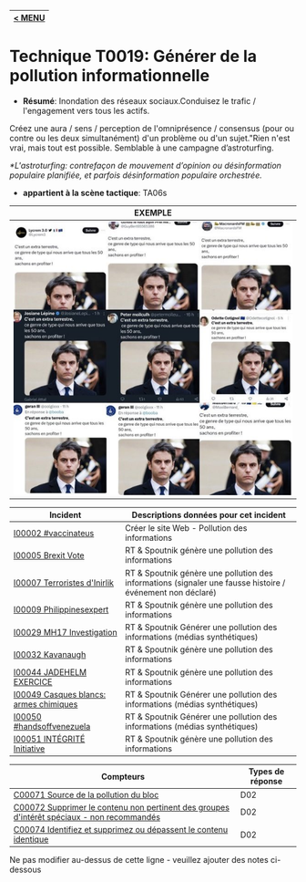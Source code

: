 |[< MENU](../../README.md)|
|---|
# Technique T0019: Générer de la pollution informationnelle

* **Résumé**: Inondation des réseaux sociaux.Conduisez le trafic / l'engagement vers tous les actifs.

Créez une aura / sens / perception de l'omniprésence / consensus (pour ou contre ou les deux simultanément) d'un problème ou d'un sujet."Rien n'est vrai, mais tout est possible. Semblable à une campagne d’astroturfing.


_*L'astroturfing: contrefaçon de mouvement d’opinion ou désinformation populaire planifiée, et parfois désinformation populaire orchestrée._

* **appartient à la scène tactique**: TA06s

|EXEMPLE|
|--|
|![GitHub Image](/rsc/Flood-Bot-X.jpeg)|

|Incident |Descriptions données pour cet incident |
|-------- |-------------------- |
|[I00002 #vaccinateus](../../generated_pages/incidents/I00002.md) |Créer le site Web - Pollution des informations |
|[I00005 Brexit Vote](../../generated_pages/incidents/I00005.md) |RT & Spoutnik génère une pollution des informations |
|[I00007 Terroristes d'Inirlik](../../generated_pages/incidents/I00007.md) |RT & Spoutnik génère une pollution des informations (signaler une fausse histoire / événement non déclaré) |
|[I00009 Philippinesexpert](../../generated_pages/incidents/I00009.md) |RT & Spoutnik génère une pollution des informations ||[I00017 Élections présidentielles américaines](../../generated_pages/incidents/I00017.md) |RT & Spoutnik génère une pollution des informations |
|[I00029 MH17 Investigation](../../generated_pages/incidents/I00029.md) |RT & Spoutnik Générer une pollution des informations (médias synthétiques) |
|[I00032 Kavanaugh](../../generated_pages/incidents/I00032.md) |RT & Spoutnik génère une pollution des informations |
|[I00044 JADEHELM EXERCICE](../../generated_pages/incidents/I00044.md) |RT & Spoutnik génère une pollution des informations |
|[I00049 Casques blancs: armes chimiques](../../generated_pages/incidents/I00049.md) |RT & Spoutnik Générer une pollution des informations (médias synthétiques) |
|[I00050 #handsoffvenezuela](../../generated_pages/incidents/I00050.md) |RT & Spoutnik Générer une pollution des informations (médias synthétiques) |
|[I00051 INTÉGRITÉ Initiative](../../generated_pages/incidents/I00051.md) |RT & Spoutnik génère une pollution des informations ||[I00063 Scandale de dopage olympique](../../generated_pages/incidents/I00063.md) |RT & Spoutnik Générer une pollution des informations (médias synthétiques) |



|Compteurs |Types de réponse |
|-------- |-------------- |
|[C00071 Source de la pollution du bloc](../../generated_pages/counters/C00071.md) |D02 |
|[C00072 Supprimer le contenu non pertinent des groupes d'intérêt spéciaux - non recommandés](../../generated_pages/counters/C00072.md) |D02 |
|[C00074 Identifiez et supprimez ou dépassent le contenu identique](../../generated_pages/counters/C00074.md) |D02 |


Ne pas modifier au-dessus de cette ligne - veuillez ajouter des notes ci-dessous